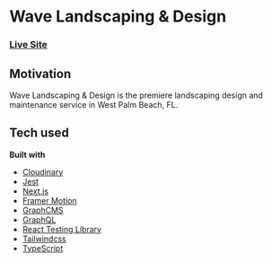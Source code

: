 # Wave Landscaping & Design

### [Live Site](https://wavelandscapinganddesign.com/)

## Motivation

Wave Landscaping & Design is the premiere landscaping design and maintenance service in West Palm Beach, FL.

## Tech used

**Built with**

- [Cloudinary](https://cloudinary.com/)
- [Jest](https://jestjs.io/)
- [Next.js](https://nextjs.org/)
- [Framer Motion](https://www.framer.com/)
- [GraphCMS](https://graphcms.com/)
- [GraphQL](https://graphql.org/)
- [React Testing Library](https://testing-library.com)
- [Tailwindcss](https://tailwindcss.com/)
- [TypeScript](https://www.typescriptlang.org/)

